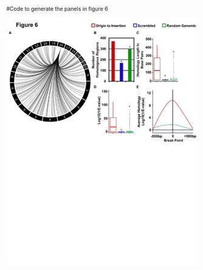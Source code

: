 #Code to generate the panels in figure 6

![alt text](https://github.com/Black-Lab-UCDenver/MTDNARereplication/blob/master/images/Figure6.png?raw=true)




